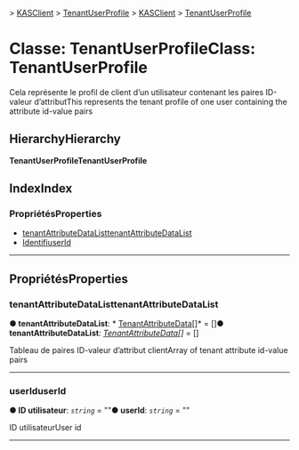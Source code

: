 <span data-ttu-id="ca488-101">[](../README.md) > [KASClient](../modules/kasclient.md) > [TenantUserProfile](../classes/kasclient.tenantuserprofile.md)</span><span class="sxs-lookup"><span data-stu-id="ca488-101">[](../README.md) > [KASClient](../modules/kasclient.md) > [TenantUserProfile](../classes/kasclient.tenantuserprofile.md)</span></span>

# <a name="class-tenantuserprofile"></a><span data-ttu-id="ca488-102">Classe: TenantUserProfile</span><span class="sxs-lookup"><span data-stu-id="ca488-102">Class: TenantUserProfile</span></span>

<span data-ttu-id="ca488-103">Cela représente le profil de client d’un utilisateur contenant les paires ID-valeur d’attribut</span><span class="sxs-lookup"><span data-stu-id="ca488-103">This represents the tenant profile of one user containing the attribute id-value pairs</span></span>
## <a name="hierarchy"></a><span data-ttu-id="ca488-104">Hierarchy</span><span class="sxs-lookup"><span data-stu-id="ca488-104">Hierarchy</span></span>

<span data-ttu-id="ca488-105">**TenantUserProfile**</span><span class="sxs-lookup"><span data-stu-id="ca488-105">**TenantUserProfile**</span></span>

## <a name="index"></a><span data-ttu-id="ca488-106">Index</span><span class="sxs-lookup"><span data-stu-id="ca488-106">Index</span></span>

### <a name="properties"></a><span data-ttu-id="ca488-107">Propriétés</span><span class="sxs-lookup"><span data-stu-id="ca488-107">Properties</span></span>

* [<span data-ttu-id="ca488-108">tenantAttributeDataList</span><span class="sxs-lookup"><span data-stu-id="ca488-108">tenantAttributeDataList</span></span>](kasclient.tenantuserprofile.md#tenantattributedatalist)
* [<span data-ttu-id="ca488-109">Identifi</span><span class="sxs-lookup"><span data-stu-id="ca488-109">userId</span></span>](kasclient.tenantuserprofile.md#userid)

---

## <a name="properties"></a><span data-ttu-id="ca488-110">Propriétés</span><span class="sxs-lookup"><span data-stu-id="ca488-110">Properties</span></span>

<a id="tenantattributedatalist"></a>

###  <a name="tenantattributedatalist"></a><span data-ttu-id="ca488-111">tenantAttributeDataList</span><span class="sxs-lookup"><span data-stu-id="ca488-111">tenantAttributeDataList</span></span>

<span data-ttu-id="ca488-112">**● tenantAttributeDataList**: \* [TenantAttributeData](kasclient.tenantattributedata.md)[]\* = []</span><span class="sxs-lookup"><span data-stu-id="ca488-112">**● tenantAttributeDataList**: *[TenantAttributeData](kasclient.tenantattributedata.md)[]* =  []</span></span>

<span data-ttu-id="ca488-113">Tableau de paires ID-valeur d’attribut client</span><span class="sxs-lookup"><span data-stu-id="ca488-113">Array of tenant attribute id-value pairs</span></span>

___
<a id="userid"></a>

###  <a name="userid"></a><span data-ttu-id="ca488-114">userId</span><span class="sxs-lookup"><span data-stu-id="ca488-114">userId</span></span>

<span data-ttu-id="ca488-115">**● ID utilisateur**: *`string`* = ""</span><span class="sxs-lookup"><span data-stu-id="ca488-115">**● userId**: *`string`* = ""</span></span>

<span data-ttu-id="ca488-116">ID utilisateur</span><span class="sxs-lookup"><span data-stu-id="ca488-116">User id</span></span>

___

